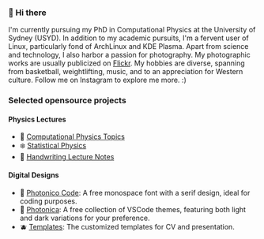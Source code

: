### 🌟 Hi there

I'm currently pursuing my PhD in Computational Physics at the University of Sydney (USYD). In addition to my academic pursuits, I'm a fervent user of Linux, particularly fond of ArchLinux and KDE Plasma. Apart from science and technology, I also harbor a passion for photography. My photographic works are usually publicized on [Flickr](https://www.flickr.com/photos/182418029@N02/). My hobbies are diverse, spanning from basketball, weightlifting, music, and  to an appreciation for Western culture. Follow me on Instagram to explore me more. :)

### Selected opensource projects

#### Physics Lectures

* 🔮 [Computational Physics Topics](https://github.com/Photonico/Computational_Physics_Topics)
* ❄️ [Statistical Physics](https://github.com/Photonico/Statistical_Physics)
* 🍁 [Handwriting Lecture Notes](https://github.com/Photonico/Handwritten_Lectures)

#### Digital Designs

* 🍒 [Photonico Code](https://github.com/Photonico/Photonico_Code): A free monospace font with a serif design, ideal for coding purposes.
* 🍍 [Photonica](https://marketplace.visualstudio.com/items?itemName=ConAntares.Photonica): A free collection of VSCode themes, featuring both light and dark variations for your preference.
* 🫐 [Templates](https://github.com/Photonico/Templates): The customized templates for CV and presentation.

